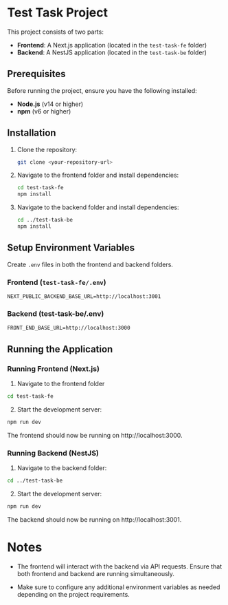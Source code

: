 # Test Task Project

This project consists of two parts:
- **Frontend**: A Next.js application (located in the `test-task-fe` folder)
- **Backend**: A NestJS application (located in the `test-task-be` folder)

## Prerequisites

Before running the project, ensure you have the following installed:

- **Node.js** (v14 or higher)
- **npm** (v6 or higher)

## Installation

1. Clone the repository:

    ```bash
    git clone <your-repository-url>
    ```

2. Navigate to the frontend folder and install dependencies:

    ```bash
    cd test-task-fe
    npm install
    ```

3. Navigate to the backend folder and install dependencies:

    ```bash
    cd ../test-task-be
    npm install
    ```

## Setup Environment Variables

Create `.env` files in both the frontend and backend folders.

### Frontend (`test-task-fe/.env`)

```env
NEXT_PUBLIC_BACKEND_BASE_URL=http://localhost:3001
```

### Backend (test-task-be/.env)

```env
FRONT_END_BASE_URL=http://localhost:3000
```


## Running the Application

### Running Frontend (Next.js)
1. Navigate to the frontend folder

  ```bash
 cd test-task-fe
 ```

2. Start the development server:

```bash
npm run dev
```
The frontend should now be running on http://localhost:3000.

### Running Backend (NestJS)

1. Navigate to the backend folder:

  ```bash
 cd ../test-task-be
 ```

2. Start the development server:

```bash
npm run dev
```
The backend should now be running on http://localhost:3001.

# Notes
 
- The frontend will interact with the backend via API requests. Ensure that both frontend and backend are running simultaneously.

- Make sure to configure any additional environment variables as needed depending on the project requirements.
